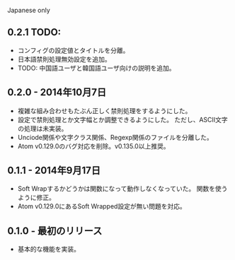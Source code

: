 Japanese only
## 0.2.1 TODO:
* コンフィグの設定値とタイトルを分離。
* 日本語禁則処理無効設定を追加。
* TODO: 中国語ユーザと韓国語ユーザ向けの説明を追加。

## 0.2.0 - 2014年10月7日
* 複雑な組み合わせもたぶん正しく禁則処理をするようにした。
* 設定で禁則処理とか文字幅とか調整できるようにした。
  ただし、ASCII文字の処理は未実装。
* Unciode関係や文字クラス関係、Regexp関係のファイルを分離した。
* Atom v0.129.0のバグ対応を削除。v0.135.0以上推奨。

## 0.1.1 - 2014年9月17日
* Soft Wrapするかどうかは関数になって動作しなくなっていた。
  関数を使うように修正。
* Atom v0.129.0にあるSoft Wrapped設定が無い問題を対応。

## 0.1.0 - 最初のリリース
* 基本的な機能を実装。
